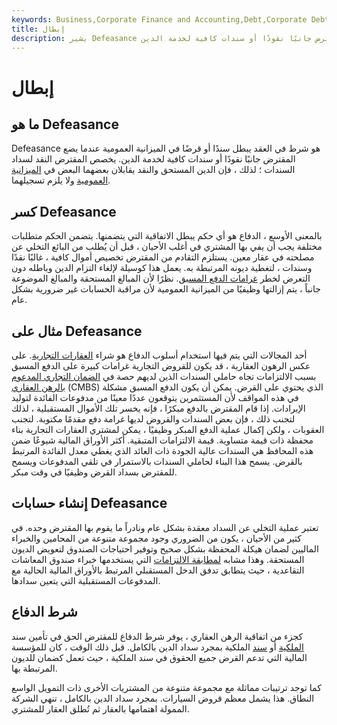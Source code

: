 ```yaml
---
keywords: Business,Corporate Finance and Accounting,Debt,Corporate Debt
title: إبطال
description: يشير Defeasance إلى شرط العقد الذي يبطل سندًا أو قرضًا في الميزانية العمومية عندما يضع المقترض جانبًا نقودًا أو سندات كافية لخدمة الدين.
---
```


# إبطال
## ما هو Defeasance

Defeasance هو شرط في العقد يبطل سندًا أو قرضًا في الميزانية العمومية عندما يضع المقترض جانبًا نقودًا أو سندات كافية لخدمة الدين. يخصص المقترض النقد لسداد السندات ؛ لذلك ، فإن الدين المستحق والنقد يقابلان بعضهما البعض في [الميزانية العمومية](/balancesheet) ولا يلزم تسجيلهما.

## كسر Defeasance

بالمعنى الأوسع ، الدفاع هو أي حكم يبطل الاتفاقية التي يتضمنها. يتضمن الحكم متطلبات مختلفة يجب أن يفي بها المشتري في أغلب الأحيان ، قبل أن يُطلب من البائع التخلي عن مصلحته في عقار معين. يستلزم التقادم من المقترض تخصيص أموال كافية ، غالبًا نقدًا وسندات ، لتغطية ديونه المرتبطة به. يعمل هذا كوسيلة لإلغاء التزام الدين وباطله دون التعرض لخطر [غرامات الدفع المسبق](/prepaymentpenalty). نظرًا لأن المبالغ المستحقة والمبالغ الموضوعة جانباً ، يتم إزالتها وظيفيًا من الميزانية العمومية لأن مراقبة الحسابات غير ضرورية بشكل عام.

## مثال على Defeasance

أحد المجالات التي يتم فيها استخدام أسلوب الدفاع هو شراء [العقارات التجارية](/commercialrealestate). على عكس الرهون العقارية ، قد يكون للقروض التجارية غرامات كبيرة على الدفع المسبق بسبب الالتزامات تجاه حاملي السندات الذين لديهم حصة في [الضمان التجاري المدعوم بالرهن العقاري](/cmbs) (CMBS) الذي يحتوي على القرض. يمكن أن يكون الدفع المسبق مشكلة في هذه المواقف لأن المستثمرين يتوقعون عددًا معينًا من مدفوعات الفائدة لتوليد الإيرادات. إذا قام المقترض بالدفع مبكرًا ، فإنه يخسر تلك الأموال المستقبلية ، لذلك لتجنب ذلك ، فإن بعض السندات والقروض لديها غرامة دفع مقدمًا مكتوبة. لتجنب العقوبات ، ولكن إكمال عملية الدفع المبكر وظيفيًا ، يمكن لمشتري العقارات التجارية بناء محفظة ذات قيمة متساوية. قيمة الالتزامات المتبقية. أكثر الأوراق المالية شيوعًا ضمن هذه المحافظ هي السندات عالية الجودة ذات العائد الذي يغطي معدل الفائدة المرتبط بالقرض. يسمح هذا البناء لحاملي السندات بالاستمرار في تلقي المدفوعات ويسمح للمقترض بسداد القرض وظيفيًا في وقت مبكر.

## إنشاء حسابات Defeasance

تعتبر عملية التخلي عن السداد معقدة بشكل عام ونادراً ما يقوم بها المقترض وحده. في كثير من الأحيان ، يكون من الضروري وجود مجموعة متنوعة من المحامين والخبراء الماليين لضمان هيكلة المحفظة بشكل صحيح وتوفير احتياجات الصندوق لتعويض الديون المستحقة. وهذا مشابه [لمطابقة الالتزامات](/liabilitymatching) التي يستخدمها خبراء صندوق المعاشات التقاعدية ، حيث يتطابق تدفق الدخل المستقبلي المرتبط بالأوراق المالية الحالية مع المدفوعات المستقبلية التي يتعين سدادها.

## شرط الدفاع

كجزء من اتفاقية الرهن العقاري ، يوفر شرط الدفاع للمقترض الحق في تأمين سند [الملكية](/title) أو [سند](/deed) الملكية بمجرد سداد الدين بالكامل. قبل ذلك الوقت ، كان للمؤسسة المالية التي تدعم القرض جميع الحقوق في سند الملكية ، حيث تعمل كضمان للديون المرتبطة بها.

كما توجد ترتيبات مماثلة مع مجموعة متنوعة من المشتريات الأخرى ذات التمويل الواسع النطاق. هذا يشمل معظم قروض السيارات. بمجرد سداد الدين بالكامل ، تنهي الشركة الممولة اهتمامها بالعقار ثم تُطلق العقار للمشتري.

